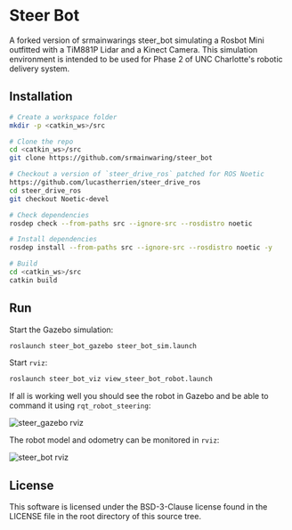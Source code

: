 # Steer Bot

A forked version of srmainwarings steer_bot simulating a Rosbot Mini outfitted with a TiM881P Lidar and a Kinect Camera.
This simulation environment is intended to be used for Phase 2 of UNC Charlotte's robotic delivery system.

## Installation

```bash
# Create a workspace folder
mkdir -p <catkin_ws>/src

# Clone the repo
cd <catkin_ws>/src
git clone https://github.com/srmainwaring/steer_bot

# Checkout a version of `steer_drive_ros` patched for ROS Noetic
https://github.com/lucastherrien/steer_drive_ros
cd steer_drive_ros
git checkout Noetic-devel

# Check dependencies
rosdep check --from-paths src --ignore-src --rosdistro noetic

# Install dependencies
rosdep install --from-paths src --ignore-src --rosdistro noetic -y

# Build
cd <catkin_ws>/src
catkin build
```

## Run

Start the Gazebo simulation:

```bash
roslaunch steer_bot_gazebo steer_bot_sim.launch
```

Start `rviz`:

```bash
roslaunch steer_bot_viz view_steer_bot_robot.launch
```

If all is working well you should see the robot in Gazebo and be able to
command it using `rqt_robot_steering`:

![steer_gazebo rviz](https://user-images.githubusercontent.com/14840534/199090321-dc328d9e-1c2b-493f-85f6-a15b31827664.png)

The robot model and odometry can be monitored in `rviz`: 

![steer_bot rviz](https://raw.githubusercontent.com/wiki/srmainwaring/steer_bot/images/steer_bot_rviz.png)


## License

This software is licensed under the BSD-3-Clause license found in the
LICENSE file in the root directory of this source tree.
